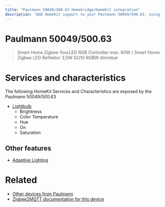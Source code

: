 ```yaml
---
title: "Paulmann 50049/500.63 Homebridge/HomeKit integration"
description: "Add HomeKit support to your Paulmann 50049/500.63, using Homebridge, Zigbee2MQTT and homebridge-z2m."
---
```

<!---
This file has been GENERATED using src/docgen/docgen.ts
DO NOT EDIT THIS FILE MANUALLY!
-->
# Paulmann 50049/500.63
> Smart Home Zigbee YourLED RGB Controller max. 60W / Smart Home Zigbee LED Reflektor 3,5W GU10 RGBW dimmbar


# Services and characteristics
The following HomeKit Services and Characteristics are exposed by
the Paulmann 50049/500.63

* [Lightbulb](../../light.md)
  * Brightness
  * Color Temperature
  * Hue
  * On
  * Saturation


## Other features
* [Adaptive Lighting](../../light.md)


# Related
* [Other devices from Paulmann](../index.md#paulmann)
* [Zigbee2MQTT documentation for this device](https://www.zigbee2mqtt.io/devices/50049_500.63.html)